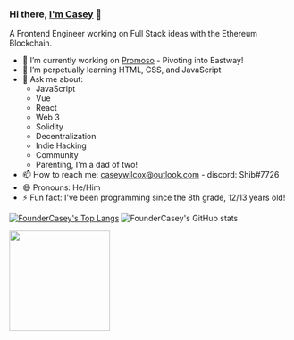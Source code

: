 ### Hi there, [I'm Casey](https://imcasey.com) 👋
A Frontend Engineer working on Full Stack ideas with the Ethereum Blockchain.

- 🔭 I’m currently working on [Promoso](https://promoso.io) - Pivoting into Eastway!
- 🌱 I’m perpetually learning HTML, CSS, and JavaScript
- 💬 Ask me about:
  - JavaScript
  - Vue
  - React
  - Web 3
  - Solidity
  - Decentralization 
  - Indie Hacking
  - Community
  - Parenting, I'm a dad of two!
- 📫 How to reach me: caseywilcox@outlook.com - discord: Shib#7726
- 😄 Pronouns: He/Him
- ⚡ Fun fact: I've been programming since the 8th grade, 12/13 years old!

[![FounderCasey's Top Langs](https://github-readme-stats.vercel.app/api/top-langs/?username=foundercasey&layout=compact&&langs_count=10)](https://github.com/foundercasey/github-readme-stats) ![FounderCasey's GitHub stats](https://github-readme-stats.vercel.app/api?username=foundercasey&show_icons=true&theme=tokyonight&count_private=true)


<img height="180em" src="https://github-readme-streak-stats.herokuapp.com/?user=foundercasey&hide_border=true" />
